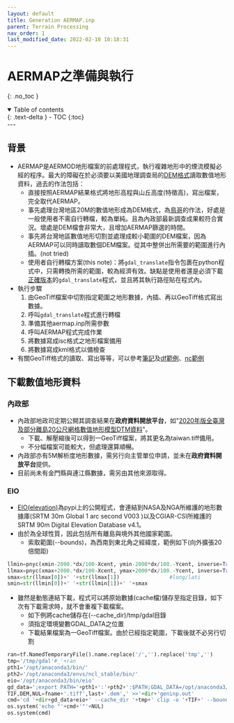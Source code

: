 ```yaml
---
layout: default
title: Generation AERMAP.inp
parent: Terrain Processing
nav_order: 1
last_modified_date: 2022-02-10 10:18:31
---
```

# AERMAP之準備與執行
{: .no_toc }

<details open markdown="block">
  <summary>
    Table of contents
  </summary>
  {: .text-delta }
- TOC
{:toc}
</details>
---

## 背景
- AERMAP是AERMOD地形檔案的前處理程式，執行複雜地形中的煙流模擬必經的程序。最大的障礙在於必須要以美國地理調查局的[DEM格式](https://gdal.org/drivers/raster/usgsdem.html?highlight=dem)讀取數值地形資料，過去的作法包括：
  - 直接按照AERMAP結果格式將地形高程與山丘高度(特徵高)，寫出檔案，完全取代AERMAP。
  - 事先處理台灣地區20M的數值地形成為DEM格式，為[鳥哥](https://linux.vbird.org/enve/aermap-op.php)的作法，好處是一般使用者不需自行轉檔，較為單純。且為內政部最新調查成果較符合實況。壞處是DEM檔會非常大，且增加AERMAP篩選的時間。
  - 事先將台灣地區數值地形切割並處理成較小範圍的DEM檔案，因為AERMAP可以同時讀取數個DEM檔案。從其中整併出所需要的範圍進行內插。(not tried)
  - 使用者自行轉檔方案(this note)：將`gdal_translate`指令包裹在python程式中，只需轉換所需的範圍，較為經濟有效。缺點是使用者還是必須下載[正確版本](https://www.gisinternals.com/release.php)的`gdal_translate`程式，並且將其執行路徑貼在程式內。
- 執行步驟
  1. 由GeoTiff檔案中切割指定範圍之地形數據，內插、再以GeoTiff格式寫出數據。
  1. 呼叫`gdal_translate`程式進行轉檔
  1. 準備其他aermap.inp所需參數
  1. 呼叫AERMAP程式完成作業
  1. 將數據寫成isc格式之地形檔案備用
  1. 將數據寫成kml格式以備檢查
- 有關GeoTiff格式的讀取、寫出等等，可以參考[筆記](https://sinotec2.github.io/Focus-on-Air-Quality/utilities/GIS/GeoTiff/)及[df範例](https://sinotec2.github.io/Focus-on-Air-Quality/GridModels/LAND/Soils/#tiff2df)、[nc範例](https://sinotec2.github.io/Focus-on-Air-Quality/GridModels/LAND/Soils/#tiff2nc)

## 下載數值地形資料
### 內政部
- 內政部地政司定期公開其調查結果在**政府資料開放平台**，如"[2020年版全臺灣及部分離島20公尺網格數值地形模型DTM資料](https://data.gov.tw/dataset/138563)"。
  - 下載、解壓縮後可以得到一GeoTiff檔案，將其更名為taiwan.tiff備用。
  - 不分幅檔案可能較大，但處理還算順暢。
- 內政部亦有5M解析度地形數據，需另行向主管單位申請，並未在**政府資料開放平台**提供。
- 目前尚未有金門縣與連江縣數據，需另由其他來源取得。

### EIO
- [EIO(elevation)](https://pypi.org/project/elevation/)為pypi上的公開程式，會連結到NASA及NGA所維護的地形數據庫(SRTM 30m Global 1 arc second V003 )以及CGIAR-CSI所維護的 SRTM 90m Digital Elevation Database v4.1。
- 由於為全球性質，因此包括所有離島與境外其他國家範圍。
  - 索取範圍(--bounds)，為西南到東北角之經緯度，範例如下(向外擴張20倍間距)

```python
llmin=pnyc(xmin-2000.*dx/100-Xcent, ymin-2000*dx/100.-Ycent, inverse=True) #long/lati
llmax=pnyc(xmax+2000.*dx/100-Xcent, ymax+2000*dx/100.-Ycent, inverse=True)
smax=str(llmax[0])+' '+str(llmax[1])                #long/lati
smin=str(llmin[0])+' '+str(llmin[1])+' '+smax
```
- 雖然是動態連結下載，程式可以將原始數據(cache檔)儲存至指定目錄，如下次有下載需求時，就不會重複下載檔案。
  - 如下例將cache儲存在(--cache_dir)/tmp/gdal目錄
  - 須指定環境變數GDAL_DATA之位置
  - 下載結果檔案為一GeoTiff檔案。由於已經指定範圍，下載後就不必另行切割

```python
ran=tf.NamedTemporaryFile().name.replace('/','').replace('tmp','')
tmp='/tmp/gdal'#_'+ran
pth1='/opt/anaconda3/bin/'
pth2='/opt/anaconda3/envs/ncl_stable/bin/'
eio='/opt/anaconda3/bin/eio'
gd_data=';export PATH='+pth1+':'+pth2+':$PATH;GDAL_DATA=/opt/anaconda3/envs/py37/share/gdal '
TIF,DEM,NUL=fname+'.tiff',last+'.dem',' >>'+dir+'geninp.out'
cmd='cd '+dir+gd_data+eio+' --cache_dir '+tmp+' clip -o '+TIF+' --bounds '+smin+NUL
os.system('echo "'+cmd+'"'+NUL)
os.system(cmd)
```

## 